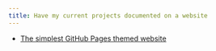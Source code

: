 ```yaml
---
title: Have my current projects documented on a website
---
```


* [The simplest GitHub Pages themed website](the-simplest-github-pages-themed-website)
